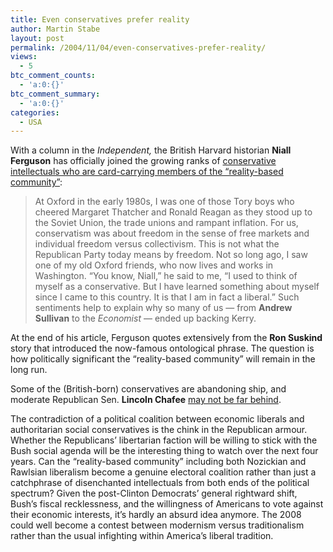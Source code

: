 ```yaml
---
title: Even conservatives prefer reality
author: Martin Stabe
layout: post
permalink: /2004/11/04/even-conservatives-prefer-reality/
views:
  - 5
btc_comment_counts:
  - 'a:0:{}'
btc_comment_summary:
  - 'a:0:{}'
categories:
  - USA
---
```

With a column in the *Independent,* the British Harvard historian **Niall Ferguson** has officially joined the growing ranks of [conservative intellectuals who are card-carrying members of the &ldquo;reality-based community&rdquo;][1]:

> At Oxford in the early 1980s, I was one of those Tory boys who cheered Margaret Thatcher and Ronald Reagan as they stood up to the Soviet Union, the trade unions and rampant inflation. For us, conservatism was about freedom in the sense of free markets and individual freedom versus collectivism. This is not what the Republican Party today means by freedom. Not so long ago, I saw one of my old Oxford friends, who now lives and works in Washington. &ldquo;You know, Niall,&rdquo; he said to me, &ldquo;I used to think of myself as a conservative. But I have learned something about myself since I came to this country. It is that I am in fact a liberal.&rdquo; Such sentiments help to explain why so many of us &mdash; from **Andrew Sullivan** to the *Economist* &mdash; ended up backing Kerry.

At the end of his article, Ferguson quotes extensively from the **Ron Suskind** story that introduced the now-famous ontological phrase. The question is how politically significant the &#8220;reality-based community&#8221; will remain in the long run. 

Some of the (British-born) conservatives are abandoning ship, and moderate Republican Sen. **Lincoln Chafee** [may not be far behind][2].

The contradiction of a political coalition between economic liberals and authoritarian social conservatives is the chink in the Republican armour. Whether the Republicans&rsquo; libertarian faction will be willing to stick with the Bush social agenda will be the interesting thing to watch over the next four years. Can the &ldquo;reality-based community&rdquo; including both Nozickian and Rawlsian liberalism become a genuine electoral coalition rather than just a catchphrase of disenchanted intellectuals from both ends of the political spectrum? Given the post-Clinton Democrats&rsquo; general rightward shift, Bush&#8217;s fiscal recklessness, and the willingness of Americans to vote against their economic interests, it&rsquo;s hardly an absurd idea anymore. The 2008 could well become a contest between modernism versus traditionalism rather than the usual infighting within America&rsquo;s liberal tradition.

 [1]: http://comment.independent.co.uk/commentators/story.jsp?story=579187
 [2]: http://www.usatoday.com/news/politicselections/nation/ussenate/2004-11-03-ri-chaffee_x.htm#